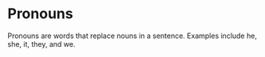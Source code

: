 # Pronouns

Pronouns are words that replace nouns in a sentence. Examples include he, she, it, they, and we.
